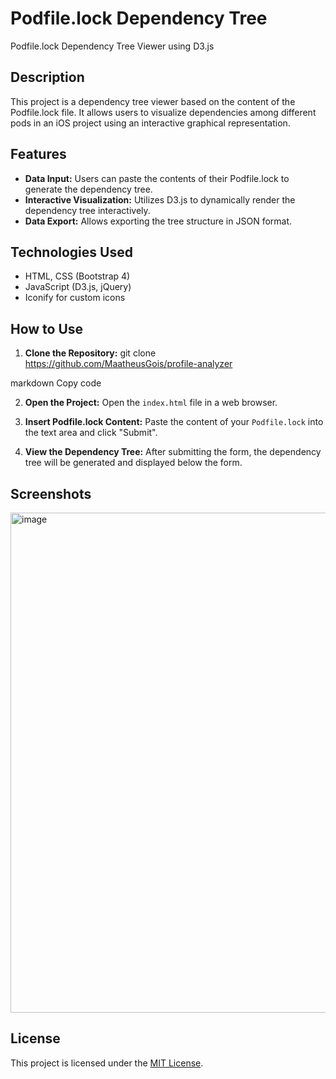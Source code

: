 # Podfile.lock Dependency Tree

Podfile.lock Dependency Tree Viewer using D3.js

## Description

This project is a dependency tree viewer based on the content of the Podfile.lock file. It allows users to visualize dependencies among different pods in an iOS project using an interactive graphical representation.

## Features

- **Data Input:** Users can paste the contents of their Podfile.lock to generate the dependency tree.
- **Interactive Visualization:** Utilizes D3.js to dynamically render the dependency tree interactively.
- **Data Export:** Allows exporting the tree structure in JSON format.

## Technologies Used

- HTML, CSS (Bootstrap 4)
- JavaScript (D3.js, jQuery)
- Iconify for custom icons

## How to Use

1. **Clone the Repository:**
git clone https://github.com/MaatheusGois/profile-analyzer

markdown
Copy code

2. **Open the Project:**
Open the `index.html` file in a web browser.

3. **Insert Podfile.lock Content:**
Paste the content of your `Podfile.lock` into the text area and click "Submit".

4. **View the Dependency Tree:**
After submitting the form, the dependency tree will be generated and displayed below the form.

## Screenshots

<img width="800" alt="image" src="https://github.com/user-attachments/assets/79c2596d-455f-4ed6-a02c-c9cc9a68afcf">

## License

This project is licensed under the [MIT License](LICENSE).

